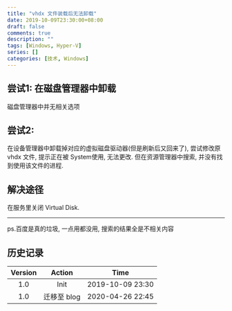 ```yaml
---
title: "vhdx 文件装载后无法卸载"
date: 2019-10-09T23:30:00+08:00
draft: false
comments: true
description: ""
tags: [Windows, Hyper-V]
series: []
categories: [技术, Windows]
---
```


## 尝试1: 在磁盘管理器中卸载

磁盘管理器中并无相关选项

## 尝试2: 

在设备管理器中卸载掉对应的虚拟磁盘驱动器(但是刷新后又回来了), 尝试修改原 vhdx 文件, 提示正在被 System使用, 无法更改. 但在资源管理器中搜索, 并没有找到使用该文件的进程.

## 解决途径

在服务里关闭 Virtual Disk.

----------------

ps.百度是真的垃圾, 一点用都没用, 搜索的结果全是不相关内容

## 历史记录

|Version| Action|Time|
|:-------:|:--------:|:-----------:|
|1.0|Init|2019-10-09 23:30|
|1.0|迁移至 blog|2020-04-26 22:45|